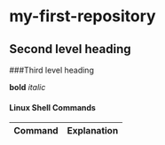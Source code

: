 # my-first-repository

## Second level heading

###Third level heading

**bold** *italic*

#### Linux Shell Commands

| Command | Explanation |
|--                 |--                   |

